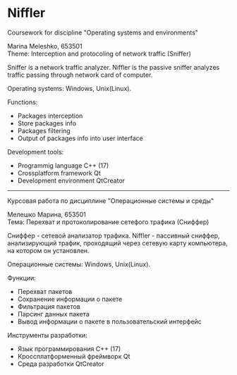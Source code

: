 # Niffler
Coursework for discipline "Operating systems and environments"

Marina Meleshko, 653501<br>
Theme: Interception and protocoling of network traffic (Sniffer)

Sniffer is a network traffic analyzer.
Niffler is the passive sniffer analyzes traffic passing through network card of computer.

Operating systems: Windows, Unix(Linux).

Functions:
 * Packages interception
 * Store packages info
 * Packages filtering
 * Output of packages info into user interface
 
Development tools:
 * Programmig language C++ (17)
 * Crossplatform framework Qt
 * Development environment QtCreator

-------
Курсовая работа по дисциплине "Операционные системы и среды"

Мелешко Марина, 653501<br>
Тема: Перехват и протоколирование сетефого трафика (Сниффер)

Сниффер - сетевой анализатор трафика.
Niffler - пассивный сниффер, анализирующий трафик, проходящий через сетевую карту компьютера, на котором он установлен.

Операционные системы: Windows, Unix(Linux).

Функции:
 * Перехват пакетов
 * Сохранение информации о пакете
 * Фильтрация пакетов
 * Парсинг данных пакета
 * Вывод информации о пакете в пользовательский интерфейс
 
Инструменты разработки:
 * Язык программирования C++ (17)
 * Кроссплатформенный фреймворк Qt
 * Среда разработки QtCreator
